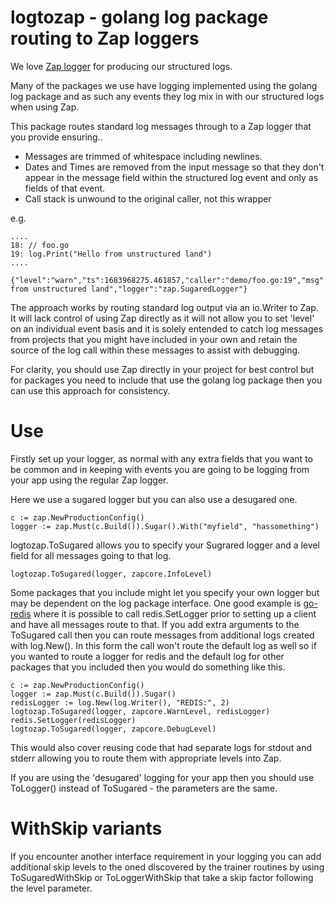 # logtozap - golang log package routing to Zap loggers

We love [Zap logger](https://github.com/uber-go/zap) for producing our structured logs.

Many of the packages we use have logging implemented using the golang log package and as such any events they log mix in with our structured logs when using Zap.

This package routes standard log messages through to a Zap logger that you provide ensuring..

* Messages are trimmed of whitespace including newlines.
* Dates and Times are removed from the input message so that they don't appear in the message field within the structured log event and only as fields of that event.
* Call stack is unwound to the original caller, not this wrapper

e.g.
```
....
18: // foo.go
19: log.Print("Hello from unstructured land")
....
```
```
{"level":"warn","ts":1683968275.461857,"caller":"demo/foo.go:19","msg":"Hello from unstructured land","logger":"zap.SugaredLogger"}
```

The approach works by routing standard log output via an io.Writer to Zap. It will lack control of using Zap directly as it will not allow you to set 'level' on an individual event basis and it is solely entended to catch log messages from projects that you might have included in your own and retain the source of the log call within these messages to assist with debugging.

For clarity, you should use Zap directly in your project for best control but for packages you need to include that use the golang log package then you can use this approach for consistency.

# Use

Firstly set up your logger, as normal with any extra fields that you want to be common and in keeping with events you are going to be logging from your app using the regular Zap logger.

Here we use a sugared logger but you can also use a desugared one.

```
c := zap.NewProductionConfig()
logger := zap.Must(c.Build()).Sugar().With("myfield", "hassomething")
```
logtozap.ToSugared allows you to specify your Sugrared logger and a level field for all messages going to that log.
```
logtozap.ToSugared(logger, zapcore.InfoLevel)
```
Some packages that you include might let you specify your own logger but may be dependent on the log package interface. One good example is [go-redis](https://github.com/redis/go-redis) where it is possible to call redis.SetLogger prior to setting up a client and have all messages route to that.
If you add extra arguments to the ToSugared call then you can route messages from additional logs created with log.New().
In this form the call won't route the default log as well so if you wanted to route a logger for redis and the default log for other packages that you included then you would do something like this.
```
c := zap.NewProductionConfig()
logger := zap.Must(c.Build()).Sugar()
redisLogger := log.New(log.Writer(), "REDIS:", 2)
logtozap.ToSugared(logger, zapcore.WarnLevel, redisLogger)
redis.SetLogger(redisLogger)
logtozap.ToSugared(logger, zapcore.DebugLevel)
```
This would also cover reusing code that had separate logs for stdout and stderr allowing you to route them with appropriate levels into Zap.


If you are using the 'desugared' logging for your app then you should use ToLogger() instead of ToSugared - the parameters are the same.

# WithSkip variants

If you encounter another interface requirement in your logging you can add additional skip levels to the oned discovered by the trainer routines by using ToSugaredWithSkip or ToLoggerWithSkip that take a skip factor following the level parameter.